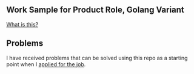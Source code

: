 ## Work Sample for Product Role, Golang Variant

[What is this?](https://github.com/EQWorks/work-samples#what-is-this)

## Problems

I have received problems that can be solved using this repo as a starting point when I [applied for the job](https://apply.workable.com/eqworks/).


